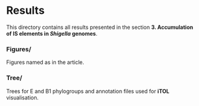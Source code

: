 # Results
This directory contains all results presented in the section **3. Accumulation of IS elements in _Shigella_ genomes**.

### Figures/
Figures named as in the article.

### Tree/
Trees for E and B1 phylogroups and annotation files used for **iTOL** visualisation.
